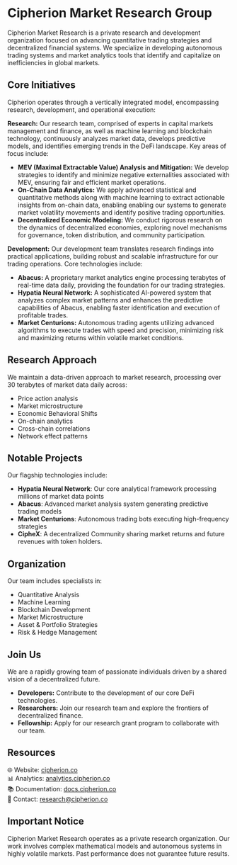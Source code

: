 # Cipherion Market Research Group

Cipherion Market Research is a private research and development organization focused on advancing quantitative trading strategies and decentralized financial systems. We specialize in developing autonomous trading systems and market analytics tools that identify and capitalize on inefficiencies in global markets.


## Core Initiatives

Cipherion operates through a vertically integrated model, encompassing research, development, and operational execution:

**Research:** Our research team, comprised of experts in capital markets management and finance, as well as machine learning and blockchain technology, continuously analyzes market data, develops predictive models, and identifies emerging trends in the DeFi landscape. Key areas of focus include:

* **MEV (Maximal Extractable Value) Analysis and Mitigation:** We develop strategies to identify and minimize negative externalities associated with MEV, ensuring fair and efficient market operations.
* **On-Chain Data Analytics:** We apply advanced statistical and quantitative methods along with machine learning to extract actionable insights from on-chain data, enabling enabling our systems to generate market volatility movements and identify positive trading opportunities.
* **Decentralized Economic Modeling:** We conduct rigorous research on the dynamics of decentralized economies, exploring novel mechanisms for governance, token distribution, and community participation.


**Development:** Our development team translates research findings into practical applications, building robust and scalable infrastructure for our trading operations. Core technologies include:

* **Abacus:** A proprietary market analytics engine processing terabytes of real-time data daily, providing the foundation for our trading strategies.
* **Hypatia Neural Network:** A sophisticated AI-powered system that analyzes complex market patterns and enhances the predictive capabilities of Abacus, enabling faster identification and execution of profitable trades.
* **Market Centurions:** Autonomous trading agents utilizing advanced algorithms to execute trades with speed and precision, minimizing risk and maximizing returns within volatile market conditions.

## Research Approach

We maintain a data-driven approach to market research, processing over 30 terabytes of market data daily across:

- Price action analysis
- Market microstructure
- Economic Behavioral Shifts
- On-chain analytics
- Cross-chain correlations
- Network effect patterns

## Notable Projects

Our flagship technologies include:

- **Hypatia Neural Network**: Our core analytical framework processing millions of market data points
- **Abacus**: Advanced market analysis system generating predictive trading models
- **Market Centurions**: Autonomous trading bots executing high-frequency strategies
- **CipheX**: A decentralized Community sharing market returns and future revenues with token holders.

## Organization

Our team includes specialists in:

- Quantitative Analysis
- Machine Learning
- Blockchain Development
- Market Microstructure
- Asset & Portfolio Strategies
- Risk & Hedge Management

## Join Us

We are a rapidly growing team of passionate individuals driven by a shared vision of a decentralized future. 

- **Developers:** Contribute to the development of our core DeFi technologies.
- **Researchers:**  Join our research team and explore the frontiers of decentralized finance.
- **Fellowship:** Apply for our research grant program to collaborate with our team.

## Resources

🌐 Website: [cipherion.co](https://cipherion.co)  
📊 Analytics: [analytics.cipherion.co](https://cipherion.co)  
📚 Documentation: [docs.cipherion.co](https://cipherion.co)  
📧 Contact: research@cipherion.co

## Important Notice

Cipherion Market Research operates as a private research organization. Our work involves complex mathematical models and autonomous systems in highly volatile markets. Past performance does not guarantee future results.
